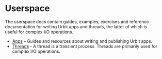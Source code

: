# Userspace

The userspace docs contain guides, examples, exercises and reference documentation for writing Urbit apps and threads, the latter of which is useful for complex I/O operations.

- [Apps](userspace/apps) - Guides and resources about writing and publishing Urbit apps.
- [Threads](userspace/threads) - A thread is a transient process. Threads are primarily used for complex I/O operations.
